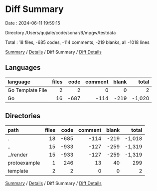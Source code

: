 # Diff Summary

Date : 2024-06-11 19:59:15

Directory /Users/qujiale/code/sonar/6/mpgw/testdata

Total : 18 files,  -685 codes, -114 comments, -219 blanks, all -1018 lines

[Summary](results.md) / [Details](details.md) / Diff Summary / [Diff Details](diff-details.md)

## Languages
| language | files | code | comment | blank | total |
| :--- | ---: | ---: | ---: | ---: | ---: |
| Go Template File | 2 | 2 | 0 | 0 | 2 |
| Go | 16 | -687 | -114 | -219 | -1,020 |

## Directories
| path | files | code | comment | blank | total |
| :--- | ---: | ---: | ---: | ---: | ---: |
| . | 18 | -685 | -114 | -219 | -1,018 |
| .. | 15 | -933 | -127 | -259 | -1,319 |
| ../render | 15 | -933 | -127 | -259 | -1,319 |
| protoexample | 1 | 246 | 13 | 40 | 299 |
| template | 2 | 2 | 0 | 0 | 2 |

[Summary](results.md) / [Details](details.md) / Diff Summary / [Diff Details](diff-details.md)